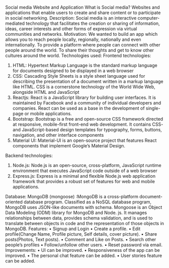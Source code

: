 Social media Website and Application
What is Social media?
Websites and applications that enable users to create and share content or to participate in social networking.
Description: Social media is an interactive computer-mediated technology that facilitates the creation or sharing of information, ideas, career interests and other forms of expression via virtual communities and networks.
Motivation: We wanted to build an app which allows you to reach people locally, regionally, nationally and even internationally. To provide a platform where people can connect with other people around the world. To share their thoughts and get to know other cultures around the world.
Technologies used:
Frontend technologies:
1.	HTML:  Hypertext Markup Language is the standard markup language for documents designed to be displayed in a web browser
2.	CSS: Cascading Style Sheets is a style sheet language used for describing the presentation of a document written in a markup language like HTML. CSS is a cornerstone technology of the World Wide Web, alongside HTML and JavaScript
3.	Reactjs: React is a JavaScript library for building user interfaces. It is maintained by Facebook and a community of individual developers and companies. React can be used as a base in the development of single-page or mobile applications.
4.	Bootstrap: Bootstrap is a free and open-source CSS framework directed at responsive, mobile-first front-end web development. It contains CSS- and JavaScript-based design templates for typography, forms, buttons, navigation, and other interface components
5.	Material UI: Material-UI is an open-source project that features React components that implement Google’s Material Design.

Backend technologies:
1.	Node.js: Node.js is an open-source, cross-platform, JavaScript runtime environment that executes JavaScript code outside of a web browser
2.	Express.js: Express is a minimal and flexible Node.js web application framework that provides a robust set of features for web and mobile applications.

Database:
MongoDB (mongoose) :MongoDB is a cross-platform document-oriented database program. Classified as a NoSQL database program, MongoDB uses JSON-like documents with schema. Mongoose is an Object Data Modeling (ODM) library for MongoDB and Node. js. It manages relationships between data, provides schema validation, and is used to translate between objects in code and the representation of those objects in MongoDB.
Features:
•	Signup and Login
•	Create a profile.
•	Edit profile(Change Name, Profile picture, Self details, cover picture).
•	Share posts(Photos, Text posts).
•	Comment and Like on Posts.
•	Search other people’s profiles
•	Follow/unfollow other users.
•	Reset password via email.
Improvements:
•	UI can be improved. 
•	Responsiveness of the app can be improved.
•	The personal chat feature can be added.
•	User stories feature can be added.







